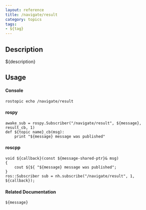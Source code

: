 ```yaml
---
layout: reference
title: /navigate/result
category: topics
tags: 
- ${tag}
---
```


## Description
${description}

## Usage
#### Console
```
rostopic echo /navigate/result
```

#### rospy
```
awake_sub = rospy.Subscriber("/navigate/result", ${message}, result_cb, 1)
def ${topic name}_cb(msg):
    print "${message} message was published"
```

#### roscpp
```
void ${callback}(const ${message-shared-ptr}& msg)
{
    cout ${${ "${message} message was published";
}
ros::Subscriber sub = nh.subscribe("/navigate/result", 1, ${callback});
```

#### Related Documentation
``${message}``  